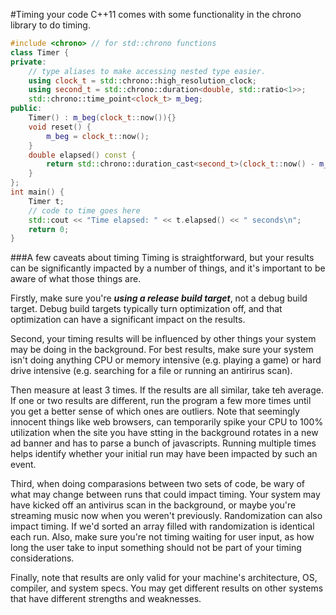 #Timing your code
C++11 comes with some functionality in the chrono library to do timing.
```cpp
#include <chrono> // for std::chrono functions
class Timer {
private:
	// type aliases to make accessing nested type easier.
	using clock_t = std::chrono::high_resolution_clock;
	using second_t = std::chrono::duration<double, std::ratio<1>>;
	std::chrono::time_point<clock_t> m_beg;
public:
	Timer() : m_beg(clock_t::now()){}
	void reset() {
		m_beg = clock_t::now();
	}
	double elapsed() const {
		return std::chrono::duration_cast<second_t>(clock_t::now() - m_begin).count();
	}
};
int main() {
	Timer t;
	// code to time goes here
	std::cout << "Time elapsed: " << t.elapsed() << " seconds\n";
	return 0;
}
```
###A few caveats about timing
Timing is straightforward, but your results can be significantly impacted by a number of things, and it's important to be aware of what those things are.

Firstly, make sure you're ***using a release build target***, not a debug build target. Debug build targets typically turn optimization off, and that optimization can have a significant impact on the results.

Second, your timing results will be influenced by other things your system may be doing in the background. For best results, make sure your system isn't doing anything CPU or memory intensive (e.g. playing a game) or hard drive intensive (e.g. searching for a file or running an antirirus scan).

Then measure at least 3 times. If the results are all similar, take teh average. If one or two results are different, run the program a few more times until you get a better sense of which ones are outliers. Note that seemingly innocent things like web browsers, can temporarily spike your CPU to 100% utilization when the site you have stting in the background rotates in a new ad banner and has to parse a bunch of javascripts. Running multiple times helps identify whether your initial run may have been impacted by such an event.

Third, when doing comparasions between two sets of code, be wary of what may change between runs that could impact timing. Your system may have kicked off an antivirus scan in the background, or maybe you're streaming music now when you weren't previously. Randomization can also impact timing. If we'd sorted an array filled with randomization is identical each run. Also, make sure you're not timing waiting for user input, as how long the user take to input something should not be part of your timing considerations.

Finally, note that results are only valid for your machine's architecture, OS, compiler, and system specs. You may get different results on other systems that have different strengths and weaknesses.
